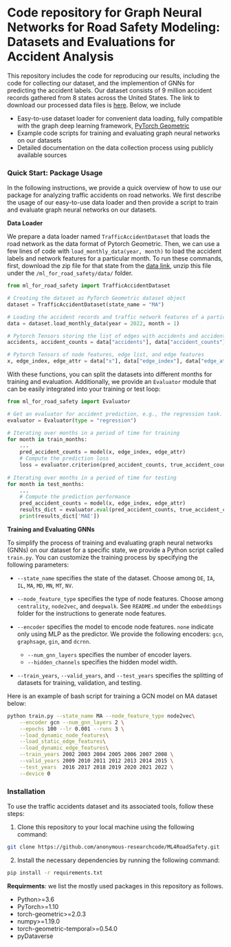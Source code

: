 # Code repository for Graph Neural Networks for Road Safety Modeling: Datasets and Evaluations for Accident Analysis

This repository includes the code for reproducing our results, including the code for collecting our dataset, and the implemention of GNNs for predicting the accident labels. Our dataset consists of 9 million accident records gathered from 8 states across the United States. The link to download our processed data files is [here](https://dataverse.harvard.edu/privateurl.xhtml?token=add1d658-0e71-4007-9735-7976efb8de5e). Below, we include

- Easy-to-use dataset loader for convenient data loading, fully compatible with the graph deep learning framework, [PyTorch Geometric](https://pytorch-geometric.readthedocs.io/en/latest/)
- Example code scripts for training and evaluating graph neural networks on our datasets
- Detailed documentation on the data collection process using publicly available sources

### Quick Start: Package Usage

In the following instructions, we provide a quick overview of how to use our package for analyzing traffic accidents on road networks. We first describe the usage of our easy-to-use data loader and then provide a script to train and evaluate graph neural networks on our datasets.

**Data Loader**

We prepare a data loader named `TrafficAccidentDataset` that loads the road network as the data format of Pytorch Geometric. Then, we can use a few lines of code with `load_monthly_data(year, month)` to load the accident labels and network features for a particular month. To run these commands, first, download the zip file for that state from the [data link](https://dataverse.harvard.edu/privateurl.xhtml?token=add1d658-0e71-4007-9735-7976efb8de5e), unzip this file under the `/ml_for_road_safety/data/` folder.

```python
from ml_for_road_safety import TrafficAccidentDataset

# Creating the dataset as PyTorch Geometric dataset object
dataset = TrafficAccidentDataset(state_name = "MA")

# Loading the accident records and traffic network features of a particular month
data = dataset.load_monthly_data(year = 2022, month = 1)

# Pytorch Tensors storing the list of edges with accidents and accident numbers
accidents, accident_counts = data["accidents"], data["accident_counts"]

# Pytorch Tensors of node features, edge list, and edge features
x, edge_index, edge_attr = data["x"], data["edge_index"], data["edge_attr"]
```

With these functions, you can split the datasets into different months for training and evaluation. Additionally, we provide an `Evaluator` module that can be easily integrated into your training or test loop:

```python
from ml_for_road_safety import Evaluator

# Get an evaluator for accident prediction, e.g., the regression task. 
evaluator = Evaluator(type = "regression")

# Iterating over months in a period of time for training
for month in train_months:
    ...
    pred_accident_counts = model(x, edge_index, edge_attr)
    # Compute the prediction loss
    loss = evaluator.criterion(pred_accident_counts, true_accident_counts)
    
# Iterating over months in a period of time for testing
for month in test_months:
    ...
    # Compute the prediction performance
    pred_accident_counts = model(x, edge_index, edge_attr)
    results_dict = evaluator.eval(pred_accident_counts, true_accident_counts)
    print(results_dict['MAE'])
```

**Training and Evaluating GNNs**

To simplify the process of training and evaluating graph neural networks (GNNs) on our dataset for a specific state, we provide a Python script called `train.py`. You can customize the training process by specifying the following parameters:

- `--state_name` specifies the state of the dataset. Choose among `DE`, `IA`, `IL`, `MA`, `MD`, `MN`, `MT`, `NV`. 

- `--node_feature_type` specifies the type of node features. Choose among `centrality`, `node2vec`, and `deepwalk`. See `README.md` under the `embeddings` folder for the instructions to generate node features.
- `--encoder` specifies the model to encode node features. `none` indicate only using MLP as the predictor. We provide the following encoders: `gcn`, `graphsage`, `gin`, and `dcrnn`. 
  -  `--num_gnn_layers` specifies the number of encoder layers.
  - `--hidden_channels` specifies the hidden model width. 
- `--train_years`, `--valid_years`, and `--test_years` specifies the splitting of datasets for training, validation, and testing. 

Here is an example of bash script for training a GCN model on MA dataset below:

```bash
python train.py --state_name MA --node_feature_type node2vec\
    --encoder gcn --num_gnn_layers 2 \
    --epochs 100 --lr 0.001 --runs 3 \
    --load_dynamic_node_features\
    --load_static_edge_features\
    --load_dynamic_edge_features\
    --train_years 2002 2003 2004 2005 2006 2007 2008 \
    --valid_years 2009 2010 2011 2012 2013 2014 2015 \
    --test_years  2016 2017 2018 2019 2020 2021 2022 \
    --device 0
```

### Installation

To use the traffic accidents dataset and its associated tools, follow these steps:

1. Clone this repository to your local machine using the following command:

```bash
git clone https://github.com/anonymous-researchcode/ML4RoadSafety.git
```

2. Install the necessary dependencies by running the following command:

```bash
pip install -r requirements.txt
```

**Requirments**: we list the mostly used packages in this repository as follows.

- Python>=3.6
- PyTorch>=1.10
- torch-geometric>=2.0.3
- numpy>=1.19.0
- torch-geometric-temporal>=0.54.0
- pyDataverse
